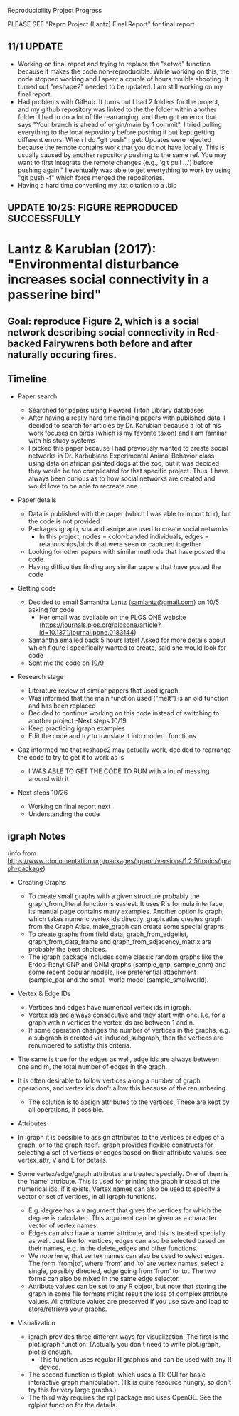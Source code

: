 Reproducibility Project Progress

PLEASE SEE "Repro Project (Lantz) Final Report" for final report

## 11/1 UPDATE
- Working on final report and trying to replace the "setwd" function because it makes the code non-reproducible. While working on this, the code stopped working and I spent a couple of hours trouble shooting. It turned out "reshape2" needed to be updated. I am still working on my final report. 
- Had problems with GitHub. It turns out I had 2 folders for the project, and my github repository was linked to the the folder within another folder. I had to do a lot of file rearranging, and then got an error that says "Your branch is ahead of origin/main by 1 commit". I tried pulling everything to the local repository before pushing it but kept getting different errors. When I do "git push" I get: Updates were rejected because the remote contains work that you do not have locally. This is usually caused by another repository pushing to the same ref. You may want to first integrate the remote changes (e.g., 'git pull ...') before pushing again." I eventually was able to get evertything to work by using "git push -f" which force merged the repositories. 
- Having a hard time converting my .txt citation to a .bib 



## UPDATE 10/25: FIGURE REPRODUCED SUCCESSFULLY 

# Lantz & Karubian (2017): "Environmental disturbance increases social connectivity in a passerine bird"
## Goal: reproduce Figure 2, which is a social network describing social connectivity in Red-backed Fairywrens both before and after naturally occuring fires.

## Timeline 
- Paper search  
  - Searched for papers using Howard Tilton Library databases 
  - After having a really hard time finding papers with published data, I decided to search for articles by Dr. Karubian because a lot of his work focuses on birds (which is my favorite taxon) and I am familiar with his study systems 
  - I picked this paper because I had previously wanted to create social networks in Dr. Karbubians Experimental Animal Behavior class using data on african painted dogs at the zoo, but it was decided they would be too complicated for that specific project. Thus, I have always been curious as to how social networks are created and would love to be able to recreate one. 
- Paper details 
  - Data is published with the paper (which I was able to import to r), but the code is not provided  
  - Packages igraph, sna and asnipe are used to create social networks 
    - In this project, nodes = color-banded individuals, edges = relationships/birds that were seen or captured together
  - Looking for other papers with similar methods that have posted the code 
  - Having difficulties finding any similar papers that have posted the code
- Getting code 
  - Decided to email Samantha Lantz (samlantz@gmail.com) on 10/5 asking for code
    - Her email was available on the PLOS ONE website (https://journals.plos.org/plosone/article?id=10.1371/journal.pone.0183144)
  - Samantha emailed back 5 hours later! Asked for more details about which figure I specifically wanted to create, said she would look for code
  - Sent me the code on 10/9
- Research stage 
  - Literature review of similar papers that used igraph 
  - Was informed that the main function used ("melt") is an old function and has been replaced 
  - Decided to continue working on this code instead of switching to another project 
-Next steps 10/19
  - Keep practicing igraph examples 
  - Edit the code and try to translate it into modern functions 
  
- Caz informed me that reshape2 may actually work, decided to rearrange the code to try to get it to work as is 
  - I WAS ABLE TO GET THE CODE TO RUN with a lot of messing around with it 
- Next steps 10/26
  - Working on final report next 
  - Understanding the code 
    

## igraph Notes
(info from https://www.rdocumentation.org/packages/igraph/versions/1.2.5/topics/igraph-package)

- Creating Graphs
  - To create small graphs with a given structure probably the graph_from_literal function is easiest. It uses R's formula interface, its manual page contains many examples. Another option is graph, which takes numeric vertex ids directly. graph.atlas creates graph from the Graph Atlas, make_graph can create some special graphs.
  - To create graphs from field data, graph_from_edgelist, graph_from_data_frame and graph_from_adjacency_matrix are probably the best choices.
  - The igraph package includes some classic random graphs like the Erdos-Renyi GNP and GNM graphs (sample_gnp, sample_gnm) and some recent popular models, like preferential attachment (sample_pa) and the small-world model (sample_smallworld).

- Vertex & Edge IDs
  - Vertices and edges have numerical vertex ids in igraph. 
  - Vertex ids are always consecutive and they start with one. I.e. for a graph with n vertices the vertex ids are between 1 and n. 
  - If some operation changes the number of vertices in the graphs, e.g. a subgraph is created via induced_subgraph, then the vertices are renumbered to satisfty this criteria.
- The same is true for the edges as well, edge ids are always between one and m, the total number of edges in the graph.
- It is often desirable to follow vertices along a number of graph operations, and vertex ids don't allow this because of the renumbering. 
  - The solution is to assign attributes to the vertices. These are kept by all operations, if possible. 

- Attributes
- In igraph it is possible to assign attributes to the vertices or edges of a graph, or to the graph itself. igraph provides flexible constructs for selecting a set of vertices or edges based on their attribute values, see vertex_attr, V and E for details.
- Some vertex/edge/graph attributes are treated specially. One of them is the ‘name’ attribute. This is used for printing the graph instead of the numerical ids, if it exists. Vertex names can also be used to specify a vector or set of vertices, in all igraph functions. 
  - E.g. degree has a v argument that gives the vertices for which the degree is calculated. This argument can be given as a character vector of vertex names.
  - Edges can also have a ‘name’ attribute, and this is treated specially as well. Just like for vertices, edges can also be selected based on their names, e.g. in the delete_edges and other functions.
  - We note here, that vertex names can also be used to select edges. The form ‘from|to’, where ‘from’ and ‘to’ are vertex names, select a single, possibly directed, edge going from ‘from’ to ‘to’. The two forms can also be mixed in the same edge selector.
  - Attribute values can be set to any R object, but note that storing the graph in some file formats might result the loss of complex attribute values. All attribute values are preserved if you use save and load to store/retrieve your graphs.

- Visualization
  - igraph provides three different ways for visualization. The first is the plot.igraph function. (Actually you don't need to write plot.igraph, plot is enough.
    - This function uses regular R graphics and can be used with any R device.
  - The second function is tkplot, which uses a Tk GUI for basic interactive graph manipulation. (Tk is quite resource hungry, so don't try this for very large graphs.)
  - The third way requires the rgl package and uses OpenGL. See the rglplot function for the details.
